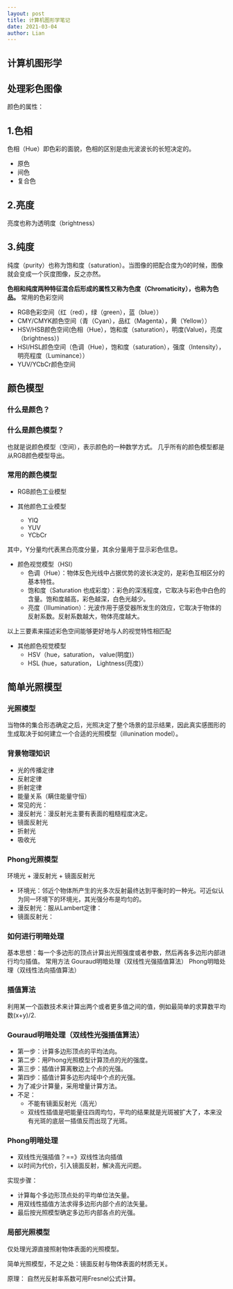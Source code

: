 ```yaml
---
layout: post
title: 计算机图形学笔记
date: 2021-03-04
author: Lian
---
```


## 计算机图形学
## 处理彩色图像

颜色的属性：

## 1.色相

色相（Hue）即色彩的面貌，色相的区别是由光波波长的长短决定的。

   - 原色
   - 间色
   - 复合色


## 2.亮度
亮度也称为透明度（brightness）

## 3.纯度

纯度（purity）也称为饱和度（saturation）。当图像的把配合度为0的时候，图像就会变成一个灰度图像，反之亦然。

**色相和纯度两种特征混合后形成的属性又称为色度（Chromaticity），也称为色品。**
常用的色彩空间
- RGB色彩空间（红（red），绿（green），蓝（blue））
- CMY/CMYK颜色空间（青（Cyan），品红（Magenta），黄（Yellow））
- HSV/HSB颜色空间(色相（Hue），饱和度（saturation），明度(Value)，亮度（brightness）)
- HSI/HSL颜色空间（色调（Hue），饱和度（saturation），强度（Intensity），明亮程度（Luminance））
- YUV/YCbCr颜色空间

## 颜色模型
### 什么是颜色？
### 什么是颜色模型？

也就是说颜色模型（空间），表示颜色的一种数学方式。
几乎所有的颜色模型都是从RGB颜色模型导出。

### 常用的颜色模型
- RGB颜色工业模型
- 其他颜色工业模型

  - YIQ
  - YUV
  - YCbCr

其中，Y分量均代表黑白亮度分量，其余分量用于显示彩色信息。

- 颜色视觉模型（HSI）
  - 色调（Hue）：物体反色光线中占据优势的波长决定的，是彩色互相区分的基本特性。
  - 饱和度（Saturation 也成彩度）：彩色的深浅程度，它取决与彩色中白色的含量。饱和度越高，彩色越深，白色光越少。
  - 亮度（Illumination）：光波作用于感受器所发生的效应，它取决于物体的反射系数。反射系数越大，物体亮度越大。

以上三要素来描述彩色空间能够更好地与人的视觉特性相匹配
- 其他颜色视觉模型
  - HSV（hue，saturation， value(明度)）
  - HSL (hue，saturation， Lightness(亮度)）

## 简单光照模型

### 光照模型

当物体的集合形态确定之后，光照决定了整个场景的显示结果，因此真实感图形的生成取决于如何建立一个合适的光照模型（illunination model）。

### 背景物理知识
- 光的传播定律
- 反射定律
- 折射定律
- 能量关系（瞒住能量守恒）
- 常见的光：
- 漫反射光：漫反射光主要有表面的粗糙程度决定。
- 镜面反射光
- 折射光
- 吸收光

### Phong光照模型
环境光 + 漫反射光 + 镜面反射光

- 环境光：邻近个物体所产生的光多次反射最终达到平衡时的一种光。可近似认为同一环境下的环境光，其光强分布是均匀的。
- 漫反射光：服从Lambert定律：
- 镜面反射光：

### 如何进行明暗处理
基本思想：每一个多边形的顶点计算出光照强度或者参数，然后再各多边形内部进行均匀插值。
常用方法
Gouraud明暗处理（双线性光强插值算法）
Phong明暗处理（双线性法向插值算法）
### 插值算法
利用某一个函数技术来计算出两个或者更多值之间的值，例如最简单的求算数平均数(x+y)/2.

### Gouraud明暗处理（双线性光强插值算法）
- 第一步：计算多边形顶点的平均法向。
- 第二步：用Phong光照模型计算顶点的光的强度。
- 第三步：插值计算离散边上个点的光强。
- 第四步：插值计算多边形内域中个点的光强。
- 为了减少计算量，采用增量计算方法。
- 不足：
  - 不能有镜面反射光（高光）
  - 双线性插值是吧能量往四周均匀，平均的结果就是光斑被扩大了，本来没有光斑的底层一插值反而出现了光斑。

### Phong明暗处理
- 双线性光强插值？==》双线性法向插值
- 以时间为代价，引入镜面反射，解决高光问题。

实现步骤：

- 计算每个多边形顶点处的平均单位法矢量。
- 用双线性插值方法求得多边形内部个点的法矢量。
- 最后按光照模型确定多边形内部各点的光强。

### 局部光照模型

仅处理光源直接照射物体表面的光照模型。

简单光照模型，不足之处：镜面反射与物体表面的材质无关。

原理：
自然光反射率系数可用Fresnel公式计算。
